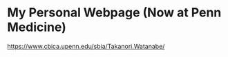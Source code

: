 # My Personal Webpage (Now at Penn Medicine)
<a href="https://www.cbica.upenn.edu/sbia/Takanori.Watanabe/" target="_blank">https://www.cbica.upenn.edu/sbia/Takanori.Watanabe/</a>